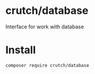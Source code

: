 # crutch/database

Interface for work with database

# Install

```bash
composer require crutch/database
```

